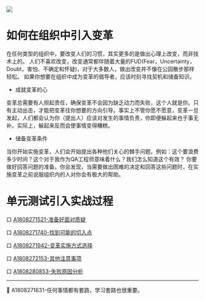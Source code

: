 
![](https://shen89s.github.io/resFiles/r3/变革.png)

# 如何在组织中引入变革

在任何类型的组织中，要改变人们的习惯，其实更多的是做出心理上改变，而非技术上的。
人们不喜欢改变，改变通常都伴随着大量的FUD(Fear，Uncertainty，Doubt，害怕、不确定和怀疑)，对于大多数人，做出改变并不像在公园散步那样轻松。
如果你想要在组织中成为变革的倡导者，应该时刻寻找契机和储备知识。

- 成就变革的心

变革总需要有人担起责任，确保变革不会因为缺乏动力而失败，这个人就是你。只有主动出击，才能把变革往你想要的方向引导。事实上不管你愿不愿意，变革一旦发起，人们都会认为你（提出人）应该对发生的事情负责，你即便躲起来也于事无补。实际上，躲起来反而会使事情变得糟糕。

- 储备变革条件

当你开始实施变革，人们会开始提出各种他们关心的棘手问题。例如：这个要浪费多少时间？这个对于我作为QA工程师意味着什么？我们怎么知道这个有效？
你要做好回答问题的准备。你会发现，当需要做出困难的决定和回答这些问题时，在实施变革之前说服组织内的人对你会有极大的帮助。


# 单元测试引入实战过程

口  [A1808271521-准备好面对质疑](books/逐渐成为变革的倡导者-准备好面对质疑.md)   

口  [A1808271740-找到可能的切入点](books/逐渐成为变革的倡导者-找到可能的切入点.md)   

口  [A1808271942-变革实施方式选择](books/逐渐成为变革的倡导者-变革实施方式选择.md)   

口  [A1808272153-其他注意事项](books/逐渐成为变革的倡导者-其他注意事项.md)   

口  [A1808280853-失败原因分析](books/逐渐成为变革的倡导者-失败原因分析.md)   

* * *
:bell: A1808271631-任何事情都有套路，学习套路也很重要。

